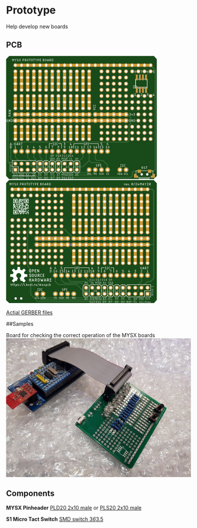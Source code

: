 # Prototype

Help develop new boards


## PCB
![TOP](images/top.png) 
![Bottom](images/bottom.png)

[Actial GERBER files](pcb/ptoto_rev0_2020-05-20.zip) 

##Samples

Board for checking the correct operation of the MYSX boards
![Test board](samples/mysx-test.jpg) 


## Components

**MYSX Pinheader** [PLD20 2x10 male](https://l.kool.ru/pld ) or [PLS20 2x10 male](https://l.kool.ru/pls ) 

**S1 Micro Tact Switch** [SMD switch 3*6*3.5](https://l.kool.ru/sw363) 

